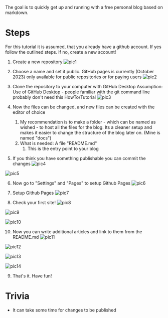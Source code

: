 The goal is to quickly get up and running with a free personal blog based on markdown.

# Steps
For this tutorial it is assumed, that you already have a github account.
If yes follow the outlined steps. If no, create a new account!

1. Create a new repository
![pic1](./attachments/Pasted_image_20231021121910.png)

2. Choose a name and set it public. GitHub pages is currently (October 2023) only available for public repositories or for paying users
![pic2](./attachments/Pasted_image_20231021123601.png)

3. Clone the repository to your computer with GitHub Desktop
Assumption: Use of GitHub Desktop - people familiar with the git command line probably don't need this HowTo/Tutorial
![pic3](./attachments/Pasted_image_20231029161053.png)

4. Now the files can be changed, and new files can be created with the editor of choice
	1. My recommendation is to make a folder - which can be named as wished - to host all the files for the blog. Its a cleaner setup and makes it easier to change the structure of the blog later on. (Mine is named "docs")
	2. What is needed: A file "README.md"
		1. This is the entry point to your blog
5. If you think you have something publishable you can commit the changes
![pic4](./attachments/Pasted_image_20231029161908.png)

![pic5](./attachments/Pasted_image_20231029161933.png)

6. Now go to "Settings" and "Pages" to setup Github Pages
![pic6](./attachments/Pasted_image_20231029162115.png)

7. Setup Github Pages
![pic7](./attachments/Pasted_image_20231029163034.png)

8. Check your first site!
![pic8](./attachments/Pasted_image_20231029163601.png)

![pic9](./attachments/Pasted_image_20231029163624.png)

![pic10](./attachments/Pasted_image_20231029163635.png)

10. Now you can write additional articles and link to them from the README.md
![pic11](./attachments/Pasted_image_20231029163830.png)

![pic12](./attachments/Pasted_image_20231029163847.png)

![pic13](./attachments/Pasted_image_20231029164152.png)

![pic14](./attachments/Pasted_image_20231029164248.png)

9. That's it. Have fun!
# Trivia
- It can take some time for changes to be published


